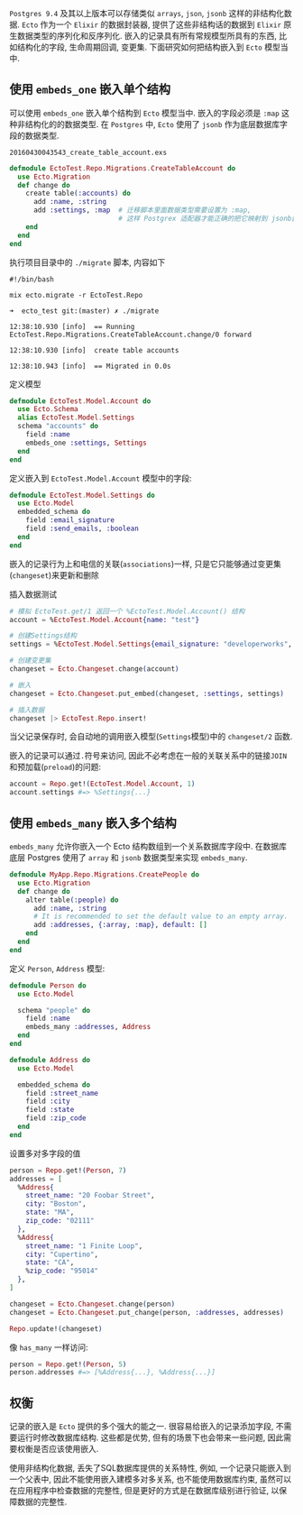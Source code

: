 `Postgres 9.4` 及其以上版本可以存储类似 `arrays`, `json`, `jsonb` 这样的非结构化数据. `Ecto` 作为一个 `Elixir` 的数据封装器, 提供了这些非结构话的数据到 `Elixir` 原生数据类型的序列化和反序列化. 嵌入的记录具有所有常规模型所具有的东西, 比如结构化的字段, 生命周期回调, 变更集. 下面研究如何把结构嵌入到 `Ecto` 模型当中.

## 使用 `embeds_one` 嵌入单个结构

可以使用 `embeds_one` 嵌入单个结构到 `Ecto` 模型当中. 嵌入的字段必须是 `:map` 这种非结构化的的数据类型. 在 `Postgres` 中, `Ecto` 使用了 `jsonb` 作为底层数据库字段的数据类型.

`20160430043543_create_table_account.exs`

```elixir
defmodule EctoTest.Repo.Migrations.CreateTableAccount do
  use Ecto.Migration
  def change do
    create table(:accounts) do
      add :name, :string
      add :settings, :map  # 迁移脚本里面数据类型需要设置为 :map,
                           # 这样 Postgrex 适配器才能正确的把它映射到 jsonb[] 数据类型
    end
  end
end
```

执行项目目录中的 `./migrate` 脚本, 内容如下

```
#!/bin/bash

mix ecto.migrate -r EctoTest.Repo
```

```
➜  ecto_test git:(master) ✗ ./migrate

12:38:10.930 [info]  == Running EctoTest.Repo.Migrations.CreateTableAccount.change/0 forward

12:38:10.930 [info]  create table accounts

12:38:10.943 [info]  == Migrated in 0.0s
```

定义模型

```elixir
defmodule EctoTest.Model.Account do
  use Ecto.Schema
  alias EctoTest.Model.Settings
  schema "accounts" do
    field :name
    embeds_one :settings, Settings
  end
end
```

定义嵌入到 `EctoTest.Model.Account` 模型中的字段:

```elixir
defmodule EctoTest.Model.Settings do
  use Ecto.Model
  embedded_schema do
    field :email_signature
    field :send_emails, :boolean
  end
end
```


嵌入的记录行为上和电信的关联(`associations`)一样, 只是它只能够通过变更集(`changeset`)来更新和删除

插入数据测试

```elixir
# 模拟 EctoTest.get/1 返回一个 %EctoTest.Model.Account() 结构
account = %EctoTest.Model.Account{name: "test"}

# 创建Settings结构
settings = %EctoTest.Model.Settings{email_signature: "developerworks", send_emails: true}

# 创建变更集
changeset = Ecto.Changeset.change(account)

# 嵌入
changeset = Ecto.Changeset.put_embed(changeset, :settings, settings)

# 插入数据
changeset |> EctoTest.Repo.insert!
```

当父记录保存时, 会自动地的调用嵌入模型(`Settings`模型)中的 `changeset/2` 函数.

嵌入的记录可以通过`.`符号来访问, 因此不必考虑在一般的关联关系中的链接`JOIN`和预加载(`preload`)的问题:

```elixir
account = Repo.get!(EctoTest.Model.Account, 1)
account.settings #=> %Settings{...}
```

## 使用 `embeds_many` 嵌入多个结构

`embeds_many` 允许你嵌入一个 Ecto 结构数组到一个关系数据库字段中. 在数据库底层 Postgres 使用了 `array` 和 `jsonb` 数据类型来实现 `embeds_many`.

```elixir
defmodule MyApp.Repo.Migrations.CreatePeople do
  use Ecto.Migration
  def change do
    alter table(:people) do
      add :name, :string
      # It is recommended to set the default value to an empty array.
      add :addresses, {:array, :map}, default: []
    end
  end
end
```

定义 `Person`, `Address` 模型:

```elixir
defmodule Person do
  use Ecto.Model

  schema "people" do
    field :name
    embeds_many :addresses, Address
  end
end

defmodule Address do
  use Ecto.Model

  embedded_schema do
    field :street_name
    field :city
    field :state
    field :zip_code
  end
end
```

设置多对多字段的值

```elixir
person = Repo.get!(Person, 7)
addresses = [
  %Address{
    street_name: "20 Foobar Street",
    city: "Boston",
    state: "MA",
    zip_code: "02111"
  },
  %Address{
    street_name: "1 Finite Loop",
    city: "Cupertino",
    state: "CA",
    %zip_code: "95014"
  },
]

changeset = Ecto.Changeset.change(person)
changeset = Ecto.Changeset.put_change(person, :addresses, addresses)

Repo.update!(changeset)
```

像 `has_many` 一样访问:

```elixir
person = Repo.get!(Person, 5)
person.addresses #=> [%Address{...}, %Address{...}]
```

## 权衡

记录的嵌入是 `Ecto` 提供的多个强大的能之一. 很容易给嵌入的记录添加字段, 不需要运行时修改数据库结构. 这些都是优势, 但有的场景下也会带来一些问题, 因此需要权衡是否应该使用嵌入.

使用非结构化数据, 丢失了SQL数据库提供的关系特性, 例如, 一个记录只能嵌入到一个父表中, 因此不能使用嵌入建模多对多关系, 也不能使用数据库约束, 虽然可以在应用程序中检查数据的完整性, 但是更好的方式是在数据库级别进行验证, 以保障数据的完整性.
